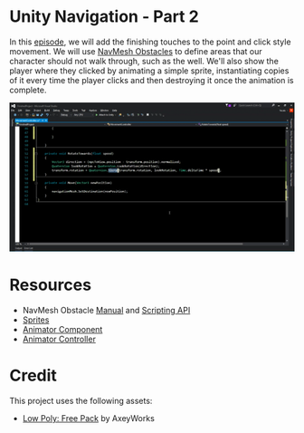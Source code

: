 
# Unity Navigation - Part 2

In this [episode](https://channel9.msdn.com/Shows/dotGAME/Unity-Navigation-Part-2), we will add the finishing touches to the point and click style movement. We will use [NavMesh Obstacles](https://docs.unity3d.com/Manual/class-NavMeshObstacle.html) to define areas that our character should not walk through, such as the well. We'll also show the player where they clicked by animating a simple sprite, instantiating copies of it every time the player clicks and then destroying it once the animation is complete.

[![screenshot](screenshot.png)](https://channel9.msdn.com/Shows/dotGAME/Unity-Navigation-Part-2)

# Resources

* NavMesh Obstacle [Manual](https://docs.unity3d.com/Manual/class-NavMeshObstacle.html) and [Scripting API](https://docs.unity3d.com/ScriptReference/AI.NavMeshObstacle.html)
* [Sprites](https://docs.unity3d.com/Manual/Sprites.html)
* [Animator Component](https://docs.unity3d.com/Manual/class-Animator.html)
* [Animator Controller](https://docs.unity3d.com/Manual/class-AnimatorController.html)

# Credit

This project uses the following assets:

* [Low Poly: Free Pack](https://www.assetstore.unity3d.com/en/#!/content/58821) by AxeyWorks
